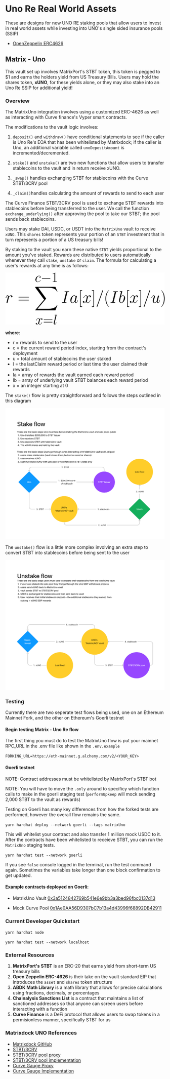 # Uno Re Real World Assets

These are designs for new UNO RE staking pools that allow users to invest in real world assets while investing into UNO's single sided insurance pools (SSIP)

- [OpenZeppelin ERC4626](https://github.com/OpenZeppelin/openzeppelin-contracts/blob/master/contracts/token/ERC20/extensions/ERC4626.sol)

## Matrix - Uno

This vault set up involves MatrixPort's STBT token, this token is pegged to $1 and earns the holders yield from US Treasury Bills. Users may hold the shares token, **xUNO**, for these yields alone, or they may also stake into an Uno Re SSIP for additional yield!

### Overview

The MatrixUno integration involves using a customized ERC-4626 as well as interacting with Curve finance's Vyper smart contracts.

The modifications to the vault logic involves:

1. `deposit()` and `withdraw()` have conditional statements to see if the caller is Uno Re's EOA that has been whitelisted by Matrixdock; if the caller is Uno, an additional variable called `unoDepositAmount` is incremented/decremented.

2. `stake()` and `unstake()` are two new functions that allow users to transfer stablecoins to the vault and in return receive xUNO.

3. `_swap()` handles exchanging STBT for stablecoins with the Curve STBT/3CRV pool

4. `_claim()`handles calculating the amount of rewards to send to each user

The Curve Finance STBT/3CRV pool is used to exchange STBT rewards into stablecoins before being transferred to the user. We call the function `exchange_underlying()` after approving the pool to take our STBT; the pool sends back stablecoins.

Users may stake DAI, USDC, or USDT into the `MatrixUno` vault to receive `xUNO`. This `shares` token represents your portion of an `STBT` investment that in turn represents a portion of a US treasury bills!

By staking to the vault you earn these native `STBT` yields proportional to the amount you've staked. Rewards are distributed to users automatically whenever they call `stake`, `unstake` or `claim`. The formula for calculating a user's rewards at any time is as follows:

![](images/formula.svg)

**where**:

- r = rewards to send to the user
- c = the current reward period index, starting from the contract's deployment
- u = total amount of stablecoins the user staked
- l = the lastClaim reward period or last time the user claimed their rewards
- Ia = array of rewards the vault earned each reward period
- Ib = array of underlying vault STBT balances each reward period
- x = an integer starting at 0

The `stake()` flow is pretty straightforward and follows the steps outlined in this diagram

![](images/stake_diagram.png)

The `unstake()` flow is a little more complex involving an extra step to convert STBT into stablecoins before being sent to the user

![](images/unstake_diagram.png)

### Testing

Currently there are two seperate test flows being used, one on an Ethereum Mainnet Fork, and the other on Ethereum's Goerli testnet

#### Begin testing Matrix - Uno Re flow

The first thing you must do to test the MatrixUno flow is put your mainnet RPC_URL in the .env file like shown in the `.env.example`

`FORKING_URL=https://eth-mainnet.g.alchemy.com/v2/<YOUR_KEY>`

#### Goerli testnet

NOTE: Contract addresses must be whitelisted by MatrixPort's STBT bot

NOTE: You will have to move the `.only` around to specificy which function calls to make in the goerli staging test (`performUpkeep` will mock sending 2,000 STBT to the vault as rewards)

Testing on Goerli has many key differences from how the forked tests are performed, however the overall flow remains the same.

`yarn hardhat deploy --network goerli --tags matrixUno`

This will whitelist your contract and also transfer 1 million mock USDC to it. After the contracts have been whitelisted to receieve STBT, you can run the `MatrixUno` staging tests.

`yarn hardhat test --network goerli`

If you see `false` console logged in the terminal, run the test command again. Sometimes the variables take longer than one block confirmation to get updated.

#### Example contracts deployed on Goerli:

- MatrixUno Vault [0x3a5124842769b541e6e9bb3a3bed96fbc0137d13](https://goerli.etherscan.io/address/0x3a5124842769b541e6e9bb3a3bed96fbc0137d13)

- Mock Curve Pool [0x1Ae0AA56D9307bC7b13a4d43996f68892DB42911](https://goerli.etherscan.io/address/0x1Ae0AA56D9307bC7b13a4d43996f68892DB42911)

### Current Developer Quickstart

`yarn hardhat node`

`yarn hardhat test --network localhost`

### External Resources

1. **MatrixPort's STBT** is an ERC-20 that earns yield from short-term US treasury bills
2. **Open Zeppelin ERC-4626** is their take on the vault standard EIP that introduces the `asset` and `shares` token structure
3. **ABDK Math Library** is a math library that allows for precise calculations using fractions, decimals, or percentages
4. **Chainalysis Sanctions List** is a contract that maintains a list of sanctioned addresses so that anyone can screen users before interacting with a function
5. **Curve Finance** is a DeFi protocol that allows users to swap tokens in a permisionless manner, specifically STBT for us

### Matrixdock UNO References

- [Matrixdock GitHub](https://github.com/Matrixdock-STBT/STBT-contracts)
- [STBT/3CRV](https://curve.fi/#/ethereum/pools/factory-v2-279/deposit)
- [STBT/3CRV pool proxy](https://etherscan.io/address/0x892D701d94a43bDBCB5eA28891DaCA2Fa22A690b#code)
- [STBT/3CRV pool implementation](https://etherscan.io/address/0x55aa9bf126bcabf0bdc17fa9e39ec9239e1ce7a9#code)
- [Curve Gauge Proxy](https://etherscan.io/address/0x4b6911e1ae9519640d417ace509b9928d2f8377b#code)
- [Curve Gauge Implementation](https://etherscan.io/address/0x5ae854b098727a9f1603a1e21c50d52dc834d846#code)
